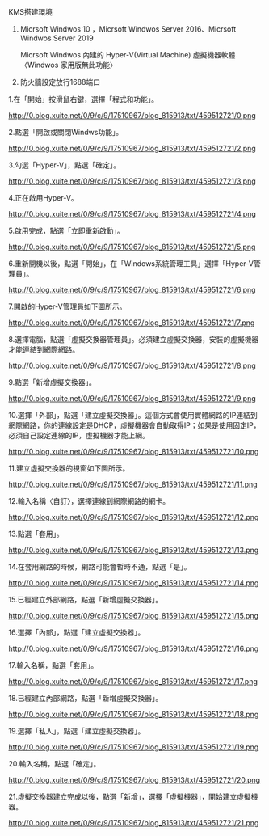 KMS搭建環境
1. Micrsoft Windwos 10 ，Micrsoft Windwos Server 2016、Micrsoft Windwos Server 2019
   
   Micrsoft Windwos 內建的 Hyper-V(Virtual Machine) 虛擬機器軟體〈Windwos 家用版無此功能〉
   
  
2. 防火牆設定放行1688端口


1.在「開始」按滑鼠右鍵，選擇「程式和功能」。

http://0.blog.xuite.net/0/9/c/9/17510967/blog_815913/txt/459512721/0.png

2.點選「開啟或關閉Windws功能」。

http://0.blog.xuite.net/0/9/c/9/17510967/blog_815913/txt/459512721/2.png

3.勾選「Hyper-V」，點選「確定」。

http://0.blog.xuite.net/0/9/c/9/17510967/blog_815913/txt/459512721/3.png

4.正在啟用Hyper-V。

http://0.blog.xuite.net/0/9/c/9/17510967/blog_815913/txt/459512721/4.png

5.啟用完成，點選「立即重新啟動」。

http://0.blog.xuite.net/0/9/c/9/17510967/blog_815913/txt/459512721/5.png

6.重新開機以後，點選「開始」，在「Windows系統管理工具」選擇「Hyper-V管理員」。

http://0.blog.xuite.net/0/9/c/9/17510967/blog_815913/txt/459512721/6.png

7.開啟的Hyper-V管理員如下圖所示。

http://0.blog.xuite.net/0/9/c/9/17510967/blog_815913/txt/459512721/7.png

8.選擇電腦，點選「虛擬交換器管理員」。必須建立虛擬交換器，安裝的虛擬機器才能連結到網際網路。

http://0.blog.xuite.net/0/9/c/9/17510967/blog_815913/txt/459512721/8.png

9.點選「新增虛擬交換器」。

http://0.blog.xuite.net/0/9/c/9/17510967/blog_815913/txt/459512721/9.png

10.選擇「外部」，點選「建立虛擬交換器」。這個方式會使用實體網路的IP連結到網際網路，你的連線設定是DHCP，虛擬機器會自動取得IP；如果是使用固定IP，必須自己設定連線的IP，虛擬機器才能上網。

http://0.blog.xuite.net/0/9/c/9/17510967/blog_815913/txt/459512721/10.png

11.建立虛擬交換器的視窗如下圖所示。

http://0.blog.xuite.net/0/9/c/9/17510967/blog_815913/txt/459512721/11.png

12.輸入名稱〈自訂〉，選擇連線到網際網路的網卡。

http://0.blog.xuite.net/0/9/c/9/17510967/blog_815913/txt/459512721/12.png

13.點選「套用」。

http://0.blog.xuite.net/0/9/c/9/17510967/blog_815913/txt/459512721/13.png

14.在套用網路的時候，網路可能會暫時不通，點選「是」。

http://0.blog.xuite.net/0/9/c/9/17510967/blog_815913/txt/459512721/14.png

15.已經建立外部網路，點選「新增虛擬交換器」。

http://0.blog.xuite.net/0/9/c/9/17510967/blog_815913/txt/459512721/15.png

16.選擇「內部」，點選「建立虛擬交換器」。

http://0.blog.xuite.net/0/9/c/9/17510967/blog_815913/txt/459512721/16.png

17.輸入名稱，點選「套用」。

http://0.blog.xuite.net/0/9/c/9/17510967/blog_815913/txt/459512721/17.png

18.已經建立內部網路，點選「新增虛擬交換器」。

http://0.blog.xuite.net/0/9/c/9/17510967/blog_815913/txt/459512721/18.png

19.選擇「私人」，點選「建立虛擬交換器」。

http://0.blog.xuite.net/0/9/c/9/17510967/blog_815913/txt/459512721/19.png

20.輸入名稱，點選「確定」。

http://0.blog.xuite.net/0/9/c/9/17510967/blog_815913/txt/459512721/20.png

21.虛擬交換器建立完成以後，點選「新增」，選擇「虛擬機器」，開始建立虛擬機器。

http://0.blog.xuite.net/0/9/c/9/17510967/blog_815913/txt/459512721/21.png

